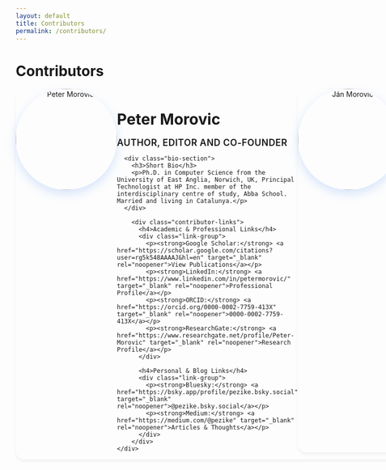 ```yaml
---
layout: default
title: Contributors
permalink: /contributors/
---
```


# Contributors


<div class="contributors-grid">
  <div class="contributor-card">
    <div class="contributor-photo">
      <img src="{{ '/assets/images/peter-morovic.png' | relative_url }}" alt="Peter Morovic" />
    </div>
    <div class="contributor-info">
      <h2>Peter Morovic</h2>
      <p class="role">Author, Editor and co-founder</p>
      
      <div class="bio-section">
        <h3>Short Bio</h3>
        <p>Ph.D. in Computer Science from the University of East Anglia, Norwich, UK, Principal Technologist at HP Inc. member of the interdisciplinary centre of study, Abba School. Married and living in Catalunya.</p>
      </div>
        
        <div class="contributor-links">
          <h4>Academic & Professional Links</h4>
          <div class="link-group">
            <p><strong>Google Scholar:</strong> <a href="https://scholar.google.com/citations?user=rg5k548AAAAJ&hl=en" target="_blank" rel="noopener">View Publications</a></p>
            <p><strong>LinkedIn:</strong> <a href="https://www.linkedin.com/in/petermorovic/" target="_blank" rel="noopener">Professional Profile</a></p>
            <p><strong>ORCID:</strong> <a href="https://orcid.org/0000-0002-7759-413X" target="_blank" rel="noopener">0000-0002-7759-413X</a></p>
            <p><strong>ResearchGate:</strong> <a href="https://www.researchgate.net/profile/Peter-Morovic" target="_blank" rel="noopener">Research Profile</a></p>
          </div>
          
          <h4>Personal & Blog Links</h4>
          <div class="link-group">
            <p><strong>Bluesky:</strong> <a href="https://bsky.app/profile/pezike.bsky.social" target="_blank" rel="noopener">@pezike.bsky.social</a></p>
            <p><strong>Medium:</strong> <a href="https://medium.com/@pezike" target="_blank" rel="noopener">Articles & Thoughts</a></p>
          </div>
        </div>
    </div>
  </div>

  <div class="contributor-card">
    <div class="contributor-photo">
      <img src="{{ '/assets/images/jan-morovic.png' | relative_url }}" alt="Ján Morovic" />
    </div>
    <div class="contributor-info">
      <h2>Ján Morovic</h2>
      <p class="role">Author, Editor and co-founder</p>
      
      <div class="bio-section">
        <h3>Short Bio</h3>
        <p>Ph.D. Color Science from the University of Derby, UK, Principal Technologist at HP Inc. member of the interdisciplinary centre of study, Abba School. Married with two children and living in the UK.</p>
      </div>
      
        <div class="contributor-links">
          <h4>Academic & Professional Links</h4>
          <div class="link-group">
            <p><strong>Google Scholar:</strong> <a href="https://scholar.google.com/citations?user=BVmnUEMAAAAJ&hl=en" target="_blank" rel="noopener">View Publications</a></p>
            <p><strong>LinkedIn:</strong> <a href="https://www.linkedin.com/in/janmorovic" target="_blank" rel="noopener">Professional Profile</a></p>
            <p><strong>ORCID:</strong> <a href="https://orcid.org/0000-0002-9983-8211" target="_blank" rel="noopener">0000-0002-9983-8211</a></p>
            <p><strong>ResearchGate:</strong> <a href="https://www.researchgate.net/profile/Jan-Morovic" target="_blank" rel="noopener">Research Profile</a></p>
          </div>
          
          <h4>Personal & Blog Links</h4>
          <div class="link-group">
            <p><strong>Bluesky:</strong> <a href="https://bsky.app/profile/janmorovic.bsky.social" target="_blank" rel="noopener">@janmorovic.bsky.social</a></p>
            <p><strong>Blog:</strong> <a href="https://ayebeleef.design.blog" target="_blank" rel="noopener">Articles & Thoughts</a></p>
          </div>
        </div>
    </div>
  </div>
</div>

**Interested in contributing?** Visit our [submission guidelines]({{ '/submit/' | relative_url }}) or [contact us]({{ '/contact/' | relative_url }}) directly.

<style>
.contributors-grid {
  display: grid;
  gap: var(--spacing-2xl);
  margin: var(--spacing-2xl) 0;
}

.contributor-card {
  background: var(--background-card);
  border: 1px solid var(--border-color);
  border-radius: 16px;
  padding: var(--spacing-2xl);
  box-shadow: 0 4px 6px rgba(0, 0, 0, 0.05);
  transition: all var(--transition-normal);
}

.contributor-card:hover {
  box-shadow: 0 8px 25px rgba(0, 0, 0, 0.1);
  transform: translateY(-2px);
}

@media (min-width: 768px) {
  .contributor-card {
    display: flex;
    gap: var(--spacing-2xl);
    align-items: flex-start;
  }
  
  .contributor-photo {
    flex-shrink: 0;
  }
  
  .contributor-info {
    flex: 1;
  }
}

.contributor-photo {
  text-align: center;
  margin-bottom: var(--spacing-lg);
}

.contributor-photo img {
  width: 200px;
  height: 200px;
  object-fit: cover;
  border-radius: 50%;
  border: 4px solid var(--secondary-color);
  box-shadow: 0 8px 20px rgba(59, 130, 246, 0.2);
  transition: transform var(--transition-normal);
}

.contributor-photo img:hover {
  transform: scale(1.05);
}

.contributor-info h2 {
  color: var(--primary-color);
  font-size: 1.875rem;
  margin-bottom: var(--spacing-xs);
}

.role {
  color: var(--secondary-color);
  font-size: 1.125rem;
  font-weight: 600;
  margin-bottom: var(--spacing-lg);
  text-transform: uppercase;
  letter-spacing: 0.025em;
}

.bio-section {
  margin-bottom: var(--spacing-lg);
  padding: var(--spacing-md);
  background: var(--background-light);
  border-radius: 8px;
  border-left: 4px solid var(--secondary-color);
}

.bio-section h3 {
  color: var(--primary-color);
  font-size: 1rem;
  font-weight: 600;
  margin-bottom: var(--spacing-sm);
  text-transform: uppercase;
  letter-spacing: 0.05em;
}

.bio-section p {
  color: var(--text-secondary);
  line-height: 1.6;
  margin-bottom: 0;
}

.contributor-details {
  background: var(--background);
  border: 1px solid var(--border-light);
  border-radius: 8px;
  padding: var(--spacing-md);
  margin-top: var(--spacing-lg);
}

.contributor-details p {
  margin-bottom: var(--spacing-sm);
  font-size: 0.875rem;
  color: var(--text-secondary);
}

.contributor-details strong {
  color: var(--text-primary);
  font-weight: 600;
}

.contributor-links {
  margin-top: var(--spacing-lg);
  border-top: 1px solid var(--border-light);
  padding-top: var(--spacing-md);
}

.contributor-links h4 {
  color: var(--primary-color);
  font-size: 0.875rem;
  font-weight: 600;
  margin-bottom: var(--spacing-sm);
  margin-top: var(--spacing-md);
  text-transform: uppercase;
  letter-spacing: 0.05em;
}

.contributor-links h4:first-child {
  margin-top: 0;
}

.link-group {
  margin-bottom: var(--spacing-md);
}

.link-group p {
  margin-bottom: var(--spacing-xs);
  font-size: 0.875rem;
}

.link-group a {
  color: var(--secondary-color);
  text-decoration: none;
  font-weight: 500;
  transition: color var(--transition-normal);
}

.link-group a:hover {
  color: var(--primary-color);
  text-decoration: underline;
}

@media (max-width: 767px) {
  .contributors-grid {
    gap: var(--spacing-xl);
  }
  
  .contributor-card {
    padding: var(--spacing-lg);
    text-align: center;
  }
  
  .contributor-photo {
    margin-bottom: var(--spacing-md);
  }
  
  .contributor-photo img {
    width: 150px;
    height: 150px;
  }
  
  .bio-section {
    text-align: left;
  }
}

@media (max-width: 480px) {
  .contributor-photo img {
    width: 120px;
    height: 120px;
  }
  
  .contributor-card {
    padding: var(--spacing-md);
  }
}
</style>